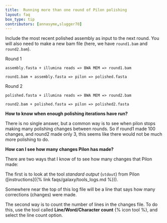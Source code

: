 ```yaml
---
title:  Running more than one round of Pilon polishing
layout: faq
box_type: tip
contributors: [annasyme,slugger70]
---
```


Include the most recent polished assembly as input to the next round. You will also need to make a new bam file (here, we have `round1.bam` and `round2.bam`).

Round 1

```
assembly.fasta + illumina reads => BWA MEM => round1.bam
```
```
round1.bam + assembly.fasta => pilon => polished.fasta
```

Round 2

```
polished.fasta + illumina reads => BWA MEM => round2.bam
```
```
round2.bam + polished.fasta => pilon => polished2.fasta
```

**How to know when enough polishing iterations have run?**

There is no single answer, but a common way is to see when pilon stops making many polishing changes between rounds. So if round1 made 100 changes, and round2 made only 3, this seems like there would not be much more polishing to do.

**How can I see how many changes Pilon has made?**

There are two ways that I know of to see how many changes that Pilon made:

The first is to look at the tool *standard output* (`stdout`) from Pilon ([instructions]({% link faqs/galaxy/tools_logs.md %})).

Somewhere near the top of this log file will be a line that says how many corrections (changes) were made.

The second way is to count the number of lines in the changes file. To do this, use the tool called **Line/Word/Character count** {% icon tool %}, and select the line count option.
